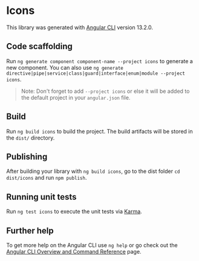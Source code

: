 # Icons

This library was generated with [Angular CLI](https://github.com/angular/angular-cli) version 13.2.0.

## Code scaffolding

Run `ng generate component component-name --project icons` to generate a new component. You can also use `ng generate directive|pipe|service|class|guard|interface|enum|module --project icons`.

> Note: Don't forget to add `--project icons` or else it will be added to the default project in your `angular.json` file.

## Build

Run `ng build icons` to build the project. The build artifacts will be stored in the `dist/` directory.

## Publishing

After building your library with `ng build icons`, go to the dist folder `cd dist/icons` and run `npm publish`.

## Running unit tests

Run `ng test icons` to execute the unit tests via [Karma](https://karma-runner.github.io).

## Further help

To get more help on the Angular CLI use `ng help` or go check out the [Angular CLI Overview and Command Reference](https://angular.io/cli) page.
